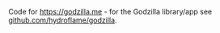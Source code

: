 Code for https://godzilla.me - for the Godzilla library/app see [github.com/hydroflame/godzilla](https://github.com/hydroflame/godzilla).
